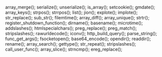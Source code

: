 array_merge();
serialize();
unserialize();
is_array();
setcookie();
gmdate();
array_keys();
strpos();
strrpos();
list();
jion();
explote();
implote();
str_replace();
sub_str();
filemtime();
array_diff();
array_unique();
strtr();
register_shutdown_function();
dirname();
basename();
microtime();
addslashes();
htmlspecialchars();
preg_replace();
preg_match();
stripslashes();
rawurldecode();
iconv();
http_build_query();
parse_string();
func_get_args();
fsocketopen();
base64_encode();
opendir();
readdir();
rename();
array_search();
gettype();
str_repeat();
stripslashes();
call_user_func();
array_slice();
strncmp();
ereg_replace();
